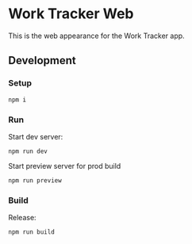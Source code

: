 # Work Tracker Web

This is the web appearance for the Work Tracker app.

## Development
### Setup
```shell
npm i
```

### Run
Start dev server:
```shell
npm run dev
```

Start preview server for prod build
```shell
npm run preview
```

### Build
Release:
```shell
npm run build
```
